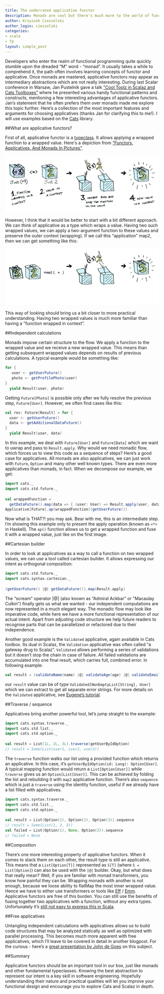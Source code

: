 ```yaml
---
title: The underrated applicative functor
description: Monads are cool but there's much more to the world of functional tools and patterns.
author: Krzysiek Ciesielski
author_login: ciesielski
categories:
- scala
- fp
layout: simple_post
---
```

Developers who enter the realm of functional programming quite quickly stumble upon the dreaded “M” word - “monad”. It usually takes a while to comprehend it, the path often involves learning concepts of functor and applicative. Once monads are mastered, applicative functors may appear as intermediary abstractions which are not really interesting. During last Scalar conference in Warsaw, Jan Pustelnik gave a talk ["Cool Toolz in Scalaz and Cats Toolboxes”](http://t.umblr.com/redirect?z=http%3A%2F%2Fgosubpl.github.io%2Fscalar-2016-slides%2F%23%2F&t=ZDJhNDQyZThlNTcyMDhiZDg4ZGUyOTkwZWNmNzE0OTU2N2MyNWE2OCxGU2o0N1ozSQ%3D%3D) where he presented various handy functional patterns and constructs, mentioning a few interesting advantages of applicative functors. Jan’s statement that he often prefers them over monads made me explore this topic further. Here’s a collection of the most important features and arguments for choosing applicatives (thanks Jan for clarifying this to me!). I will use examples based on the [Cats](https://github.com/typelevel/cats) library.

##What are applicative functors?

First of all, applicative functor is a [typeclass](http://www.cakesolutions.net/teamblogs/demystifying-implicits-and-typeclasses-in-scala). It allows applying a wrapped function to a wrapped value. Here's a depiction from [“Functors, Applicatives, And Monads In Pictures”](http://adit.io/posts/2013-04-17-functors,_applicatives,_and_monads_in_pictures.html).

![](/img/uploads/2016/04/blog-applicative-01.png)

However, I think that it would be better to start with a bit different approach. We can think of applicative as a type which wraps a  value. Having two such wrapped values, we can apply a two-argument function to these values and preserve the outer context (wrapping). If we call this “application” map2, then we can get something like this:

![](/img/uploads/2016/04/blog-applicative-02.png)

This way of looking should bring us a bit closer to more practical understanding. Having two wrapped values is much more familiar than having a "function wrapped in context”.

##Independent calculations

Monads impose certain structure to the flow. We apply a function to the wrapped value and we receive a new wrapped value. This means than getting subsequent wrapped values depends on results of previous calculations. A typical example would be something like:

```scala
for {
   user <- getUserFuture()
   photo <- getProfilePhoto(user)
}
  yield Result(user, photo)
```

Getting `Future[Photo]` is possible only after we fully resolve the previous step, `Future[User]`. However, we often find cases like this:

```scala
val res: Future[Result] = for {
  user <- getUserFuture()
  data <- getAdditionalDataFuture()
}
  yield Result(user, data)
```

In this example, we deal with `Future[User]` and `Future[Data]` which we want to uwrap and pass to `Result.apply`. Why would we need monadic flow, which forces us to view this code as a sequence of steps? Here’s a good case for applicatives. All monads are also applicatives, we can just work with  `Future`, `Option` and many other well known types. There are even more applicatives than monads, in fact. When we decompose our example, we get:

```scala
import cats._
import cats.std.future._

val wrappedFunction =
  getDataFuture().map(data => { (user: User) => Result.apply(user, data)})
Applicative[Future].ap(wrappedFunction)(getUserFuture())
```

Now what is THAT?! you may ask. Bear with me, this is an intermediate step. I’m showing this example only to present the apply operation (known as `<*>` in Haskell). The `ap()` function allows us to get a wrapped function and fuse it with a wrapped value, just like on the first image.

##Cartesian builder

In order to look at applicatives as a way to call a function on two wrapped values, we can use a tool called cartesian builder. It allows expressing our intent as orthogonal composition:

```scala
import cats.std.future._
import cats.syntax.cartesian._

(getUserFuture() |@| getDataFuture()).map(Result.apply)
```

The “scream” operator |@| (also known as “Admiral Ackbar” or "Macaulay Culkin”) finally gets us what we wanted - our independent computations are now represented in a much elegant way. The monadic flow may look like imperative code, while here we have a more functional representation of our actual intent. Apart from adjusting code structure we help future readers to recognise parts that can be parallelized or refactored due to their independence.

Another good example is the `Validated` applicative, again available in Cats toolbox. Its dual in Scalaz, the `Validation` applicative was often called “a gateway drug to Scalaz”. `Validated` allows performing a series of validations but it doesn’t stop the chain in case of failure. All failed validations are accumulated into one final result, which carries full, combined error. In following example:
```scala
val result = (validateName(name) |@| validateAge(age) |@| validateEmail(email))(User.apply)
```

our `result` value can be of type `Validated[NonEmptyList[String], User]` which we can extract to get all separate error strings. For more details on the `Validated` applicative, see [Eugene’s tutorial](http://eed3si9n.com/herding-cats/Validated.html).

##Traverse / sequence

Applicatives bring another powerful tool, let’s jump straight to the example:

```scala
import cats.syntax.traverse._
import cats.std.list._
import cats.std.option._

val result = List(1L, 2L, 3L).traverse(getUserByIdOption)
// result = Some(List(user1, user2, user3))
```
The `traverse` function walks our list using a provided function which returns an applicative. In this case, it’s `getUserByIdOption(id: Long): Option[User]`. A typical mapping function would return a `List[Option[User]]` while `traverse` gives us an `Option[List[User]]`. This can be achieved by folding the list and rebuilding it with `map2` applicative function. There’s also `sequence` which is just a `traverse` using the identity function, useful if we already have a list filled with applicatives.

```scala
import cats.syntax.traverse._
import cats.std.list._
import cats.std.option._

val result = List(Option(1), Option(2), Option(3)).sequence
// result = Some(List(1, 2, 3))
val failed = List(Option(1), None, Option(3)).sequence
// failed = None
```

##Composition

There’s one more interesting property of applicative functors. When it comes to stack them on each other, the result type is still an applicative. This means that a `List[Option[T]]` represented as `S[T]` (where `S = List[Option]`) can also be used with the `|@|` builder. Okay, but what does that really mean? Well, if you are familiar with monad transformers, you know how painful they can be. Wrapping monads with another is not enough, because we loose ability to flatMap the most inner wrapped value. Hence we have to either use transformers or tools like [Eff](https://github.com/atnos-org/eff-scalaz) / [Emm](https://github.com/djspiewak/emm). Applicative functors are free of this burden. You can still use the benefits of fusing together two applicatives with a function, without any extra types. Unfortunately it’s [still not easy to express this in Scala](https://stackoverflow.com/questions/36751784/how-to-stack-applicative-functors-in-scala/36762227?noredirect=1#comment61164434_36762227).

##Free applicatives

Untangling independent calculations with applicatives allows us to build code structures that may be analyzed statically as well as optimized with parallel processing. This becomes much more apparent with free applicatives, which I’ll leave to be covered in detail in another blogpost. For the curious - here’s a [great presentation by John de Goes](https://www.youtube.com/watch?v=H28QqxO7Ihc) on this subject.

##Summary

 Applicative functors should be an important tool in our box, just like monads and other fundamental typeclasses. Knowing the best abstraction to represent our intent is a key skill in software engineering. Hopefully understanding their nature and practical qualities will let you improve your functional design and encourage you to explore Cats and Scalaz in depth.

